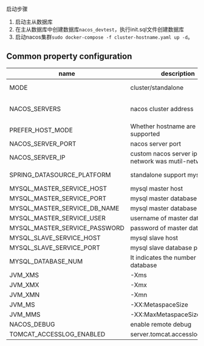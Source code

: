 启动步骤

1. 启动主从数据库
2. 在主从数据库中创建数据库`nacos_devtest`，执行init.sql文件创建数据库
3. 启动nacos集群`sudo docker-compose -f cluster-hostname.yaml up -d`。



## Common property configuration 

| name                          | description                                           | option                                 |
| ----------------------------- | ----------------------------------------------------- | -------------------------------------- |
| MODE                          | cluster/standalone                                    | cluster/standalone default **cluster** |
| NACOS_SERVERS                 | nacos cluster address                                 | eg. ip1:port1 ip2:port2 ip3:port3      |
| PREFER_HOST_MODE              | Whether hostname are supported                        | hostname/ip default **ip**             |
| NACOS_SERVER_PORT             | nacos server port                                     | default **8848**                       |
| NACOS_SERVER_IP               | custom nacos server ip when network was mutil-network |                                        |
| SPRING_DATASOURCE_PLATFORM    | standalone support mysql                              | mysql / empty default empty            |
| MYSQL_MASTER_SERVICE_HOST     | mysql master host                                     |                                        |
| MYSQL_MASTER_SERVICE_PORT     | mysql master database port                            | default : **3306**                     |
| MYSQL_MASTER_SERVICE_DB_NAME  | mysql master database name                            |                                        |
| MYSQL_MASTER_SERVICE_USER     | username of master database                           |                                        |
| MYSQL_MASTER_SERVICE_PASSWORD | password of master database                           |                                        |
| MYSQL_SLAVE_SERVICE_HOST      | mysql slave host                                      |                                        |
| MYSQL_SLAVE_SERVICE_PORT      | mysql slave database port                             | default :3306                          |
| MYSQL_DATABASE_NUM            | It indicates the number of database                   | default :2                             |
| JVM_XMS                       | -Xms                                                  | default :2g                            |
| JVM_XMX                       | -Xmx                                                  | default :2g                            |
| JVM_XMN                       | -Xmn                                                  | default :1g                            |
| JVM_MS                        | -XX:MetaspaceSize                                     | default :128m                          |
| JVM_MMS                       | -XX:MaxMetaspaceSize                                  | default :320m                          |
| NACOS_DEBUG                   | enable remote debug                                   | y/n default :n                         |
| TOMCAT_ACCESSLOG_ENABLED      | server.tomcat.accesslog.enabled                       | default :false                         |